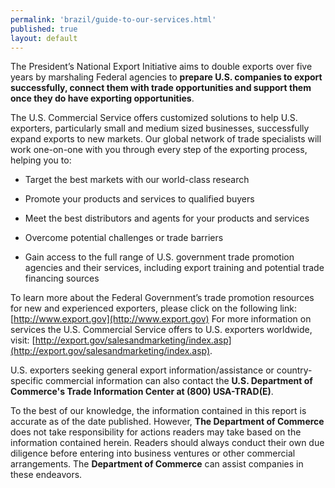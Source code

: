 ```yaml
--- 
permalink: 'brazil/guide-to-our-services.html' 
published: true 
layout: default
---
```

The President’s National Export Initiative aims to double exports over five years by marshaling Federal agencies to **prepare U.S. companies to export successfully, connect them with trade opportunities and support them once they do have exporting opportunities**.

The U.S. Commercial Service offers customized solutions to help U.S. exporters, particularly small and medium sized businesses, successfully expand exports to new markets. Our global network of trade specialists will work one-on-one with you through every step of the exporting process, helping you to:

* Target the best markets with our world-class research

* Promote your products and services to qualified buyers

* Meet the best distributors and agents for your products and services

* Overcome potential challenges or trade barriers

* Gain access to the full range of U.S. government trade promotion agencies and their services, including export training and potential trade financing sources

To learn more about the Federal Government’s trade promotion resources for new and experienced exporters, please click on the following link: [http://www.export.gov](http://www.export.gov) For more information on services the U.S. Commercial Service offers to U.S. exporters worldwide, visit: [http://export.gov/salesandmarketing/index.asp](http://export.gov/salesandmarketing/index.asp).

U.S. exporters seeking general export information/assistance or country-specific commercial information can also contact the **U.S. Department of Commerce's Trade Information Center at (800) USA-TRAD(E)**.

To the best of our knowledge, the information contained in this report is accurate as of the date published. However, **The Department of Commerce** does not take responsibility for actions readers may take based on the information contained herein. Readers should always conduct their own due diligence before entering into business ventures or other commercial arrangements. The **Department of Commerce** can assist companies in these endeavors.
